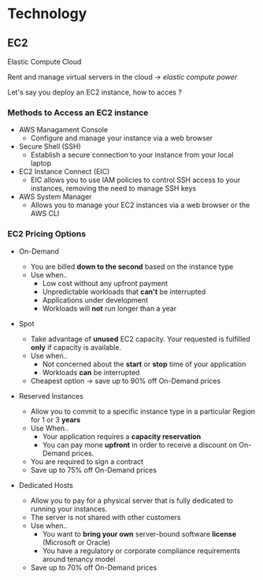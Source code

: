 # Technology

## EC2

Elastic Compute Cloud

Rent and manage virtual servers in the cloud -> *elastic compute power*

Let's say you deploy an EC2 instance, how to acces ?

### Methods to Access an EC2 instance

* AWS Managament Console
    * Configure and manage your instance via a web browser
* Secure Shell (SSH)
    * Establish a secure connection to your instance from your local laptop
* EC2 Instance Connect (EIC)
    * EIC allows you to use IAM policies to control SSH access to your instances, removing the need to manage SSH keys
* AWS System Manager
    * Allows you to manage your EC2 instances via a web browser or the AWS CLI

### EC2 Pricing Options

* On-Demand
    * You are billed **down to the second** based on the instance type
    * Use when..
        * Low cost without any upfront payment
        * Unpredictable workloads that **can't** be interrupted
        * Applications under development
        * Workloads will **not** run longer than a year

* Spot
    * Take advantage of **unused** EC2 capacity. Your requested is fulfilled **only** if capacity is available.
    * Use when..
        * Not concerned about the **start** or **stop** time of your application
        * Workloads **can** be interrupted
    * Cheapest option -> save up to 90% off On-Demand prices

* Reserved Instances
    * Allow you to commit to a specific instance type in a particular Region for 1 or 3 **years**
    * Use When..
        * Your application requires a **capacity reservation**
        * You can pay mone **upfront** in order to receive a discount on On-Demand prices.
    * You are required to sign a contract
    * Save up to 75% off On-Demand prices

* Dedicated Hosts
    * Allow you to pay for a physical server that is fully dedicated to running your instances.
    * The server is not shared with other customers
    * Use when..
        * You want to **bring your own** server-bound software **license** (Microsoft or Oracle)
        * You have a regulatory or corporate compliance requirements around tenancy model
    * Save up to 70% off On-Demand prices


